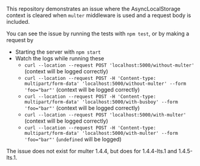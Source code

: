 This repository demonstrates an issue where the AsyncLocalStorage context is cleared when `multer` middleware is used and a request body is included.

You can see the issue by running the tests with `npm test`, or by making a request by
* Starting the server with `npm start`
* Watch the logs while running these
  * `curl --location --request POST 'localhost:5000/without-multer'` (context will be logged correctly)
  * `curl --location --request POST -H 'Content-type: multipart/form-data' 'localhost:5000/without-multer' --form 'foo="bar"'` (context will be logged correctly)
  * `curl --location --request POST -H 'Content-type: multipart/form-data' 'localhost:5000/with-busboy' --form 'foo="bar"'` (context will be logged correctly)
  * `curl --location --request POST 'localhost:5000/with-multer'` (context will be logged correctly)
  * `curl --location --request POST -H 'Content-type: multipart/form-data' 'localhost:5000/with-multer' --form 'foo="bar"'` (`undefined` will be logged)

The issue does not exist for multer 1.4.4, but does for 1.4.4-lts.1 and 1.4.5-lts.1.
